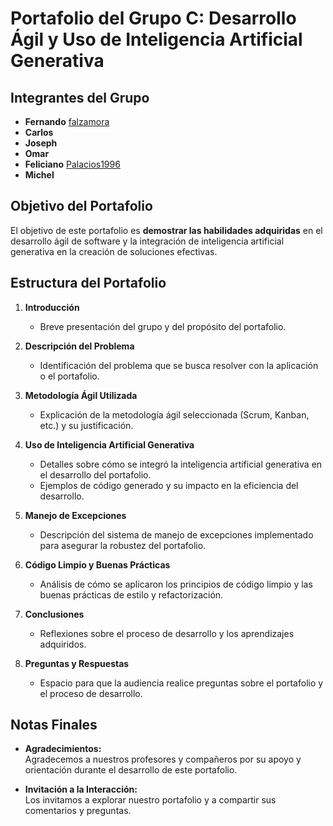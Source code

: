 # Portafolio del Grupo C: Desarrollo Ágil y Uso de Inteligencia Artificial Generativa

## Integrantes del Grupo
- **Fernando** [falzamora](https://falzamora.github.io/feralzamora/)
- **Carlos**
- **Joseph**
- **Omar**
- **Feliciano** [Palacios1996](https://palacios1996.github.io/) 
- **Michel**

## Objetivo del Portafolio
El objetivo de este portafolio es **demostrar las habilidades adquiridas** en el desarrollo ágil de software y la integración de inteligencia artificial generativa en la creación de soluciones efectivas.

## Estructura del Portafolio

1. **Introducción**
   - Breve presentación del grupo y del propósito del portafolio.

2. **Descripción del Problema**
   - Identificación del problema que se busca resolver con la aplicación o el portafolio.

3. **Metodología Ágil Utilizada**
   - Explicación de la metodología ágil seleccionada (Scrum, Kanban, etc.) y su justificación.

4. **Uso de Inteligencia Artificial Generativa**
   - Detalles sobre cómo se integró la inteligencia artificial generativa en el desarrollo del portafolio.
   - Ejemplos de código generado y su impacto en la eficiencia del desarrollo.

5. **Manejo de Excepciones**
   - Descripción del sistema de manejo de excepciones implementado para asegurar la robustez del portafolio.

6. **Código Limpio y Buenas Prácticas**
   - Análisis de cómo se aplicaron los principios de código limpio y las buenas prácticas de estilo y refactorización.

7. **Conclusiones**
   - Reflexiones sobre el proceso de desarrollo y los aprendizajes adquiridos.

8. **Preguntas y Respuestas**
   - Espacio para que la audiencia realice preguntas sobre el portafolio y el proceso de desarrollo.

## Notas Finales
- **Agradecimientos:**  
  Agradecemos a nuestros profesores y compañeros por su apoyo y orientación durante el desarrollo de este portafolio.

- **Invitación a la Interacción:**  
  Los invitamos a explorar nuestro portafolio y a compartir sus comentarios y preguntas.
